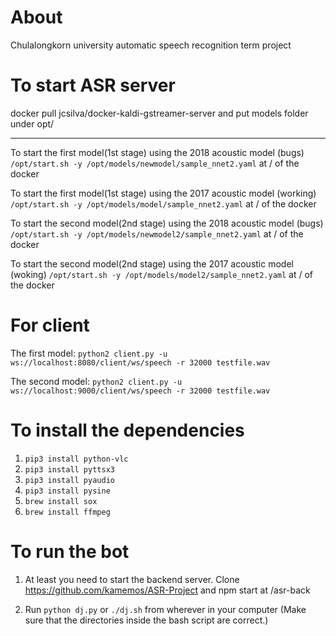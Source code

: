 # About
Chulalongkorn university automatic speech recognition term project

# To start ASR server
docker pull jcsilva/docker-kaldi-gstreamer-server
and put models folder under opt/

---

To start the first model(1st stage) using the 2018 acoustic model (bugs) `/opt/start.sh -y /opt/models/newmodel/sample_nnet2.yaml` at / of the docker

To start the first model(1st stage) using the 2017 acoustic model (working) `/opt/start.sh -y /opt/models/model/sample_nnet2.yaml` at / of the docker

To start the second model(2nd stage) using the 2018 acoustic model (bugs) `/opt/start.sh -y /opt/models/newmodel2/sample_nnet2.yaml` at / of the docker

To start the second model(2nd stage) using the 2017 acoustic model (woking) `/opt/start.sh -y /opt/models/model2/sample_nnet2.yaml` at / of the docker

# For client
The first model: `python2 client.py -u ws://localhost:8080/client/ws/speech -r 32000 testfile.wav`

The second model: `python2 client.py -u ws://localhost:9000/client/ws/speech -r 32000 testfile.wav`

# To install the dependencies
1. `pip3 install python-vlc`  
2. `pip3 install pyttsx3`  
3. `pip3 install pyaudio`  
4. `pip3 install pysine`  
5. `brew install sox`  
6. `brew install ffmpeg`

# To run the bot
1. At least you need to start the backend server. Clone https://github.com/kamemos/ASR-Project and npm start at /asr-back 

2. Run `python dj.py` or `./dj.sh` from wherever in your computer (Make sure that the directories inside the bash script are correct.)